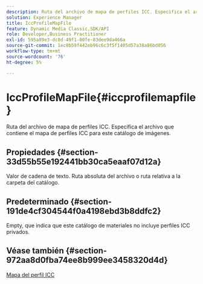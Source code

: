 ```yaml
---
description: Ruta del archivo de mapa de perfiles ICC. Especifica el archivo que contiene el mapa de perfiles ICC para este catálogo de imágenes.
solution: Experience Manager
title: IccProfileMapFile
feature: Dynamic Media Classic,SDK/API
role: Developer,Business Practitioner
exl-id: 595a89e3-dc8d-49f1-80fe-83dee9da466a
source-git-commit: 1ec8b59f442eb96c6c3f5f1405d57a38a86bd056
workflow-type: tm+mt
source-wordcount: '76'
ht-degree: 5%

---
```


# IccProfileMapFile{#iccprofilemapfile}

Ruta del archivo de mapa de perfiles ICC. Especifica el archivo que contiene el mapa de perfiles ICC para este catálogo de imágenes.

## Propiedades {#section-33d55b55e192441bb30ca5eaaf07d12a}

Valor de cadena de texto. Ruta absoluta del archivo o ruta relativa a la carpeta del catálogo.

## Predeterminado {#section-191de4cf304544f0a4198ebd3b8ddfc2}

Empty, que indica que este catálogo de materiales no incluye perfiles ICC privados.

## Véase también {#section-972aa8d0fba74ee8b999ee3458320d4d}

[Mapa del perfil ICC](../../../../../ir-api/material-cat/image-rendering-api-ref/c-ir-material-catalog/c-ir-icc-profile-map-reference/c-ir-icc-profile-map-reference.md#concept-8c2a7d205b8544ccaa159f5b66710012)
